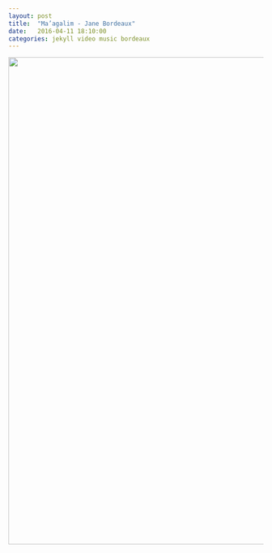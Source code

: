 ```yaml
---
layout: post
title:  "Ma’agalim - Jane Bordeaux"
date:   2016-04-11 18:10:00
categories: jekyll video music bordeaux
---
```


<div id='162052542' class="vimeo"><a
href='https://vimeo.com/162052542'><img src='/assets/ma_agalim.png'
width="960" class="img-thumbnail"/></a></div>
